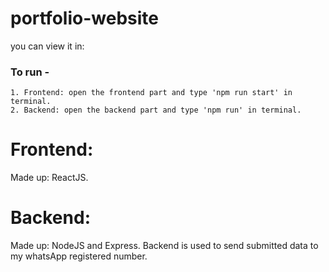 # portfolio-website

  you can view it in:

  ### To run -
    1. Frontend: open the frontend part and type 'npm run start' in terminal.
    2. Backend: open the backend part and type 'npm run' in terminal.

# Frontend:
  Made up: ReactJS.

# Backend:
  Made up: NodeJS and Express.
  Backend is used to send submitted data to my whatsApp registered number.
